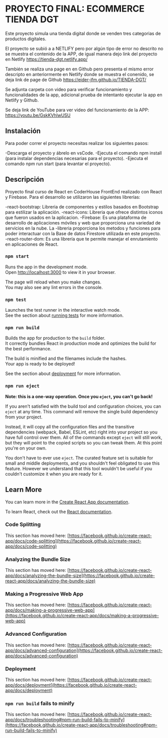# PROYECTO FINAL: ECOMMERCE TIENDA DGT

Este proyecto simula una tienda digital donde se venden tres categorias de productos digitales.

El proyecto se subió a a NETLIFY pero por algún tipo de error no descrito no se muestra el contenido de la APP, de igual manera dejo link del proyecto en Netlify https://tienda-dgt.netlify.app/

También se realiza una page en en Github pero presenta el mismo error descripto en anteriormente en Netlify donde se muestra el conenido, se deja link de page de Github https://eider-jfm.github.io/TIENDA-DGT/

Se adjunta carpeta con video para verificar funcionamiento y funcionalidades de la app, adicional prueba de intentanto ejecutar la app en Netlify y Github. 

Se deja link de YouTube para ver video del funcionamiento de la APP: https://youtu.be/GskKVhlwUSU

## Instalación

Para poder correr el proyecto necesitas realizar los siguientes pasos:

-Descarga el proyecto y ábrelo en vsCode.
-Ejecuta el comando npm install  (para instalar dependencias necesarias para el proyecto).
-Ejecuta el comando npm run start  (para levantar el proyecto).

## Descripción

Proyecto final curso de React en CoderHouse FrontEnd realizado con React y Firebase. Para el desarrollo se utilizaron las siguientes librerías:

-react-bootstrap: Libreria de componentes y estilos basados en Bootstrap para estilizar la aplicación.
-react-icons: Libreria que ofrece distintos iconos que fueron usados en la aplicacion.
-Firebase: Es una plataforma de desarrollo de aplicaciones móviles y web que proporciona una variedad de servicios en la nube. La -libreria proporciona los metodos y funciones para poder interactuar con la Base de datos Firestore utilizada en este proyecto.
-react-router-dom: Es una librería que te permite manejar el enrutamiento en aplicaciones de React.

### `npm start`

Runs the app in the development mode.\
Open [http://localhost:3000](http://localhost:3000) to view it in your browser.

The page will reload when you make changes.\
You may also see any lint errors in the console.

### `npm test`

Launches the test runner in the interactive watch mode.\
See the section about [running tests](https://facebook.github.io/create-react-app/docs/running-tests) for more information.

### `npm run build`

Builds the app for production to the `build` folder.\
It correctly bundles React in production mode and optimizes the build for the best performance.

The build is minified and the filenames include the hashes.\
Your app is ready to be deployed!

See the section about [deployment](https://facebook.github.io/create-react-app/docs/deployment) for more information.

### `npm run eject`

**Note: this is a one-way operation. Once you `eject`, you can't go back!**

If you aren't satisfied with the build tool and configuration choices, you can `eject` at any time. This command will remove the single build dependency from your project.

Instead, it will copy all the configuration files and the transitive dependencies (webpack, Babel, ESLint, etc) right into your project so you have full control over them. All of the commands except `eject` will still work, but they will point to the copied scripts so you can tweak them. At this point you're on your own.

You don't have to ever use `eject`. The curated feature set is suitable for small and middle deployments, and you shouldn't feel obligated to use this feature. However we understand that this tool wouldn't be useful if you couldn't customize it when you are ready for it.

## Learn More

You can learn more in the [Create React App documentation](https://facebook.github.io/create-react-app/docs/getting-started).

To learn React, check out the [React documentation](https://reactjs.org/).

### Code Splitting

This section has moved here: [https://facebook.github.io/create-react-app/docs/code-splitting](https://facebook.github.io/create-react-app/docs/code-splitting)

### Analyzing the Bundle Size

This section has moved here: [https://facebook.github.io/create-react-app/docs/analyzing-the-bundle-size](https://facebook.github.io/create-react-app/docs/analyzing-the-bundle-size)

### Making a Progressive Web App

This section has moved here: [https://facebook.github.io/create-react-app/docs/making-a-progressive-web-app](https://facebook.github.io/create-react-app/docs/making-a-progressive-web-app)

### Advanced Configuration

This section has moved here: [https://facebook.github.io/create-react-app/docs/advanced-configuration](https://facebook.github.io/create-react-app/docs/advanced-configuration)

### Deployment

This section has moved here: [https://facebook.github.io/create-react-app/docs/deployment](https://facebook.github.io/create-react-app/docs/deployment)

### `npm run build` fails to minify

This section has moved here: [https://facebook.github.io/create-react-app/docs/troubleshooting#npm-run-build-fails-to-minify](https://facebook.github.io/create-react-app/docs/troubleshooting#npm-run-build-fails-to-minify)
